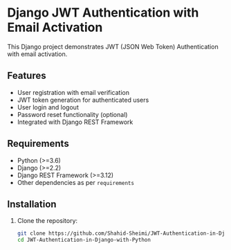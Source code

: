 # Django JWT Authentication with Email Activation

This Django project demonstrates JWT (JSON Web Token) Authentication with email activation.

## Features

- User registration with email verification
- JWT token generation for authenticated users
- User login and logout
- Password reset functionality (optional)
- Integrated with Django REST Framework

## Requirements

- Python (>=3.6)
- Django (>=2.2)
- Django REST Framework (>=3.12)
- Other dependencies as per  `requirements`

## Installation

1. Clone the repository:

   ```bash
   git clone https://github.com/Shahid-Sheimi/JWT-Authentication-in-Django-with-Python.git
   cd JWT-Authentication-in-Django-with-Python
